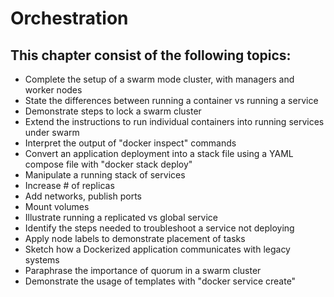 # Orchestration

## This chapter consist of the following topics:
- Complete the setup of a swarm mode cluster, with managers and worker nodes <br>
- State the differences between running a container vs running a service <br>
- Demonstrate steps to lock a swarm cluster <br>
- Extend the instructions to run individual containers into running services under swarm <br>
- Interpret the output of "docker inspect" commands <br>
- Convert an application deployment into a stack file using a YAML compose file with "docker stack deploy" <br>
- Manipulate a running stack of services <br>
- Increase # of replicas <br>
- Add networks, publish ports <br>
- Mount volumes <br>
- Illustrate running a replicated vs global service <br>
- Identify the steps needed to troubleshoot a service not deploying <br>
- Apply node labels to demonstrate placement of tasks <br>
- Sketch how a Dockerized application communicates with legacy systems <br>
- Paraphrase the importance of quorum in a swarm cluster <br>
- Demonstrate the usage of templates with "docker service create"
